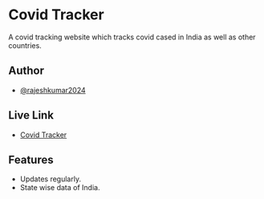 
# Covid Tracker

A covid tracking website which tracks covid cased in India as well as other countries.



## Author

- [@rajeshkumar2024](https://github.com/rajeshkumar2024)

  
## Live Link
- [Covid Tracker](https://rajesh2024.000webhostapp.com/covid_tracker/)



## Features

- Updates regularly.
- State wise data of India.

  
